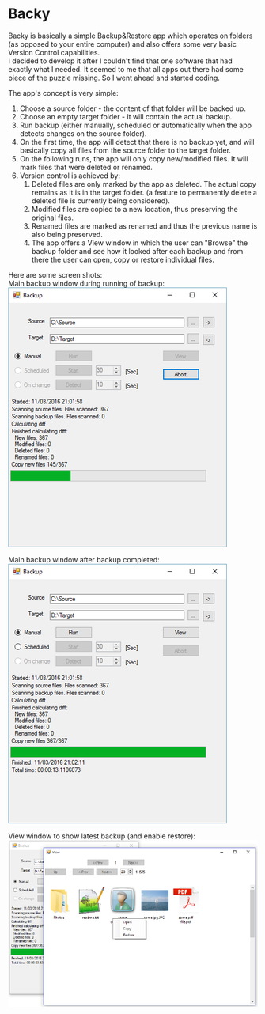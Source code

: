 # Backy

Backy is basically a simple Backup&Restore app which operates on folders (as opposed to your entire computer) and also offers some very basic Version Control capabilities.  
I decided to develop it after I couldn't find that one software that had exactly what I needed. It seemed to me that all apps out there had some piece of the puzzle missing. So I went ahead and started coding.

The app's concept is very simple:   
 1. Choose a source folder - the content of that folder will be backed up.
 2. Choose an empty target folder - it will contain the actual backup.
 3. Run backup (either manually, scheduled or automatically when the app detects changes on the source folder).
 4. On the first time, the app will detect that there is no backup yet, and will basically copy all files from the source folder to the target folder.
 5. On the following runs, the app will only copy new/modified files. It will mark files that were deleted or renamed.
 6. Version control is achieved by:
    1. Deleted files are only marked by the app as deleted. The actual copy remains as it is in the target folder. (a feature to permanently delete a deleted file is currently being considered).
    2. Modified files are copied to a new location, thus preserving the original files.
    3. Renamed files are marked as renamed and thus the previous name is also being preserved.
    4. The app offers a View window in which the user can "Browse" the backup folder and see how it looked after each backup and from there the user can open, copy or restore individual files.


Here are some screen shots:  
Main backup window during running of backup:   
![main window during run](https://raw.githubusercontent.com/yaronthurm/Backy/master/Screenshots/main_window_during_backup.PNG)

Main backup window after backup completed:   
![main window after running](https://raw.githubusercontent.com/yaronthurm/Backy/master/Screenshots/main_window_backup_finished.PNG)

View window to show latest backup (and enable restore):   
![view window](https://raw.githubusercontent.com/yaronthurm/Backy/master/Screenshots/view_of_the_latest_backup.PNG)
